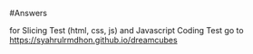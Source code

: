#Answers

for Slicing Test (html, css, js) and Javascript Coding Test
go to https://syahrulrmdhon.github.io/dreamcubes